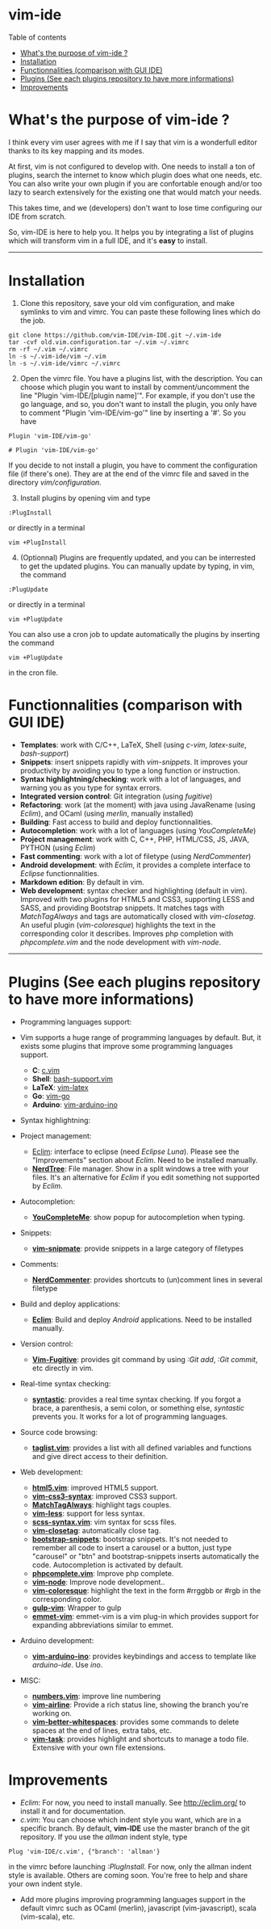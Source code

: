 vim-ide
=====================

Table of contents

- [What's the purpose of vim-ide ?](#)
- [Installation](#)
- [Functionnalities (comparison with GUI IDE)](#)
- [Plugins (See each plugins repository to have more informations)](#)
- [Improvements](#)

What's the purpose of vim-ide ?
==========================
 I think every vim user agrees with me if I say that vim is a wonderfull editor
 thanks to its key mapping and its modes.

 At first, vim is not configured to develop with. One needs to install a ton of
 plugins, search the internet to know which plugin does what one needs, etc. You
 can also write your own plugin if you are confortable enough and/or too lazy to
 search extensively for the existing one that would match your needs.

 This takes time, and we (developers) don't want to lose time configuring our
 IDE from scratch.

 So, vim-IDE is here to help you. It helps you by integrating a list of plugins 
 which will transform vim in a full IDE, and it's **easy** to install.

------------------
Installation
==========

 1. Clone this repository, save your old vim configuration, and make symlinks to vim and vimrc. You can paste these following lines which do the job.
  ```
  git clone https://github.com/vim-IDE/vim-IDE.git ~/.vim-ide
  tar -cvf old.vim.configuration.tar ~/.vim ~/.vimrc
  rm -rf ~/.vim ~/.vimrc
  ln -s ~/.vim-ide/vim ~/.vim
  ln -s ~/.vim-ide/vimrc ~/.vimrc
  ```

 2. Open the vimrc file. You have a plugins list, with the description.
 You can choose which plugin you want to install by comment/uncomment the line "Plugin 'vim-IDE/[plugin name]'".  For example, if you don't use the go language, and so, you don't want to install the plugin, you only have to comment "Plugin 'vim-IDE/vim-go'" line by inserting a '#'. So you have
 ```
 Plugin 'vim-IDE/vim-go'
 ```

 ```
 # Plugin 'vim-IDE/vim-go'
 ```
If you decide to not install a plugin, you have to comment the configuration file (if there's one). They are at the end of the vimrc file and saved in the directory *vim/configuration*.

 3. Install plugins by opening vim and type
```
:PlugInstall
```
or directly in a terminal
```
vim +PlugInstall
```

 4. (Optionnal) Plugins are frequently updated, and you can be interrested to get the updated plugins.
 You can manually update by typing, in vim, the command
```
:PlugUpdate
```
or directly in a terminal
```
vim +PlugUpdate
```
 You can also use a cron job to update automatically the plugins by inserting the command
```
vim +PlugUpdate
```
in the cron file.

Functionnalities (comparison with GUI IDE)
===================================

 - **Templates**: work with C/C++, LaTeX, Shell (using *c-vim*, *latex-suite*, *bash-support*)
 - **Snippets**: insert snippets rapidly with *vim-snippets*. It improves your
   productivity by avoiding you to type a long function or instruction.
 - **Syntax highlightning/checking**: work with a lot of languages, and warning you as you type for syntax errors.
 - **Integrated version control**: Git integration (using *fugitive*)
 - **Refactoring**: work (at the moment) with java using JavaRename (using *Eclim*), and OCaml (using *merlin*, manually installed)
 - **Building**: Fast access to build and deploy functionnalities.
 - **Autocompletion**: work with a lot of languages (using *YouCompleteMe*)
 - **Project management**: work with C, C++, PHP, HTML/CSS, JS, JAVA, PYTHON (using *Eclim*)
 - **Fast commenting**: work with a lot of filetype (using *NerdCommenter*)
 - **Android development**: with *Eclim*, it provides a complete interface to *Eclipse* functionnalities.
 - **Markdown edition**: By default in vim.
 - **Web development**: syntax checker and highlighting (default in vim).
   Improved with two plugins for HTML5 and CSS3, supporting LESS and SASS, and providing Bootstrap snippets. It matches tags with *MatchTagAlways* and tags are automatically closed with *vim-closetag*.
   An useful plugin (*vim-coloresque*) highlights the text in the corresponding color it describes. Improves php completion with *phpcomplete.vim* and the node development with *vim-node*.

-------------------
Plugins (See each plugins repository to have more informations)
=======
- Programming languages support:
- Vim supports a huge range of programming languages by default. But, it exists some plugins that improve some programming languages support.
	- **C**: [c.vim](https://github.com/vim-ide/c.vim)
	- **Shell**: [bash-support.vim](https://github.com/vim-ide/bash-support.vim)
	- **LaTeX**: [vim-latex](https://github.com/vim-ide/vim-latex)
	- **Go**: [vim-go](https://github.com/vim-ide/vim-go)
  - **Arduino**: [vim-arduino-ino](https://github.com/vim-ide/vim-arduino-ino)

- Syntax highlightning:

- Project management:
	- [Eclim](http://eclim.org): interface to eclipse (need *Eclipse Luna*). Please see the "Improvements" section about *Eclim*. Need to be installed manually.
	- **[NerdTree](https://github.com/vim-ide/nerdtree)**: File manager. Show in a split windows a tree with your files. It's an alternative for *Eclim* if you edit something not supported by *Eclim*.

- Autocompletion:
	- **[YouCompleteMe](https://github.com/vim-ide/youcompleteme)**: show popup for autocompletion when typing.

- Snippets:
	- **[vim-snipmate](https://github.com/vim-ide/vim-snipmate)**: provide snippets in a large category of filetypes

- Comments:
	- **[NerdCommenter](https://github.com/vim-ide/nerdcommenter)**: provides shortcuts to (un)comment lines in several filetype

- Build and deploy applications:
	- **[Eclim](http://eclim.org)**: Build and deploy *Android* applications. Need to be installed manually.

- Version control:
	- **[Vim-Fugitive](https://github.com/vim-ide/vim-fugitive)**: provides git command by using *:Git add*, *:Git commit*, etc directly in vim.

- Real-time syntax checking:
	- **[syntastic](https://github.com/vim-ide/syntastic)**: provides a real time syntax checking. If you forgot a brace, a parenthesis, a semi colon, or something else, *syntastic* prevents you. It works for a lot of programming languages.

- Source code browsing:
	- **[taglist.vim](https://github.com/vim-ide/taglist.vim)**: provides a list with all defined variables and functions and give direct access to their definition.

- Web development:
	- **[html5.vim](https://github.com/vim-ide/html5.vim)**: improved HTML5 support.
	- **[vim-css3-syntax](https://github.com/vim-ide/vim-css3-syntax)**: improved CSS3 support.
	- **[MatchTagAlways](https://github.com/vim-ide/matchtagalways)**: highlight tags couples.
	- **[vim-less](https://github.com/vim-ide/vim-less)**: support for less syntax.
	- **[scss-syntax.vim](https://github.com/vim-ide/scss-syntax.vim)**: vim syntax for scss files.
	- **[vim-closetag](https://github.com/vim-ide/vim-closetag)**: automatically close tag.
	- **[bootstrap-snippets](https://github.com/vim-ide/bootstrap-snippets)**: bootstrap snippets. It's not needed to remember
	  all code to insert a carousel or a button, just type "carousel" or "btn"
	  and bootstrap-snippets inserts automatically the code.  Autocompletion is
	  activated by default.
	- **[phpcomplete.vim](https://github.com/vim-ide/phpcomplete.vim)**: Improve php complete.
	- **[vim-node](https://github.com/vim-ide/vim-node)**: Improve node development..
	- **[vim-coloresque](https://github.com/vim-ide/vim-coloresque)**: highlight the text in the form #rrggbb or #rgb in the corresponding color.
	- **[gulp-vim](https://github.com/vim-ide/gulp-vim)**: Wrapper to gulp
	- **[emmet-vim](https://github.com/vim-ide/emmet-vim)**: emmet-vim is a vim plug-in which provides support for
	  expanding abbreviations similar to emmet.

- Arduino development:
	- **[vim-arduino-ino](https://github.com/vim-ide/vim-arduino-ino)**: provides keybindings and access to template like *arduino-ide*. Use *ino*.

- MISC:
	- **[numbers.vim](https://github.com/vim-ide/numbers.vim)**: improve line numbering
	- **[vim-airline](https://github.com/vim-ide/vim-airline)**: Provide a rich status line, showing the branch you're working on.
	- **[vim-better-whitespaces](https://github.com/vim-ide/vim-better-whitespaces)**: provides some commands to delete spaces at the end of lines, extra tabs, etc.
	- **[vim-task](https://github.com/vim-ide/vim-task)**: provides highlight and shortcuts to manage a todo file. Extensive with your own file extensions.

Improvements
=================================================

 - *Eclim*: For now, you need to install manually. See http://eclim.org/ to install it and for documentation.
 - *c.vim*: You can choose which indent style you want, which are in a specific branch. By default, **vim-IDE** use the master branch of the git repository. If you use the *allman* indent style, type
 ```
 Plug 'vim-IDE/c.vim', {"branch': 'allman'}
 ```
 in the vimrc before launching *:PlugInstall*.
 For now, only the allman indent style is available. Others are coming soon. You're free to help and share your own indent style.
 - Add more plugins improving programming languages support in the default vimrc such as OCaml (merlin), javascript (vim-javascript), scala (vim-scala), etc.
